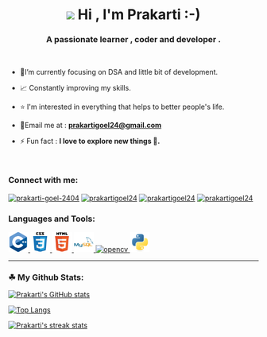 <h1 align="center"><img src="https://raw.githubusercontent.com/aemmadi/aemmadi/master/wave.gif" width="60px"> Hi , I'm Prakarti :-) </h1>
<h3 align="center">A passionate learner , coder and developer .</h3>
<br>

- 🌱I’m currently focusing on DSA and little bit of development.

- 📈 Constantly improving my skills.

- ⭐ I'm interested in everything that helps to better people's life.

- 📧Email me at : **prakartigoel24@gmail.com**

- ⚡ Fun fact : **I love to explore new things 💜.**
<br>
<h3 align="left">Connect with me:</h3>
<p align="left">
<a href="https://linkedin.com/in/prakarti-goel-2404" target="blank"><img align="center" src="https://raw.githubusercontent.com/rahuldkjain/github-profile-readme-generator/master/src/images/icons/Social/linked-in-alt.svg" alt="prakarti-goel-2404" height="30" width="40" /></a>
<a href="https://www.codechef.com/users/prakartigoel24" target="blank"><img align="center" src="https://cdn.jsdelivr.net/npm/simple-icons@3.1.0/icons/codechef.svg" alt="prakartigoel24" height="30" width="40" /></a>
<a href="https://www.hackerrank.com/prakartigoel24" target="blank"><img align="center" src="https://raw.githubusercontent.com/rahuldkjain/github-profile-readme-generator/master/src/images/icons/Social/hackerrank.svg" alt="prakartigoel24" height="30" width="40" /></a>
<a href="https://www.leetcode.com/prakartigoel24" target="blank"><img align="center" src="https://raw.githubusercontent.com/rahuldkjain/github-profile-readme-generator/master/src/images/icons/Social/leet-code.svg" alt="prakartigoel24" height="30" width="40" /></a>
</p>

<h3 align="left">Languages and Tools:</h3>
<p align="left"> <a href="https://www.w3schools.com/cpp/" target="_blank"> <img src="https://raw.githubusercontent.com/devicons/devicon/master/icons/cplusplus/cplusplus-original.svg" alt="cplusplus" width="40" height="40"/> </a> <a href="https://www.w3schools.com/css/" target="_blank"> <img src="https://raw.githubusercontent.com/devicons/devicon/master/icons/css3/css3-original-wordmark.svg" alt="css3" width="40" height="40"/> </a> <a href="https://www.w3.org/html/" target="_blank"> <img src="https://raw.githubusercontent.com/devicons/devicon/master/icons/html5/html5-original-wordmark.svg" alt="html5" width="40" height="40"/> </a> <a href="https://www.mysql.com/" target="_blank"> <img src="https://raw.githubusercontent.com/devicons/devicon/master/icons/mysql/mysql-original-wordmark.svg" alt="mysql" width="40" height="40"/> </a> <a href="https://opencv.org/" target="_blank"> <img src="https://www.vectorlogo.zone/logos/opencv/opencv-icon.svg" alt="opencv" width="40" height="40"/> </a> <a href="https://www.python.org" target="_blank"> <img src="https://raw.githubusercontent.com/devicons/devicon/master/icons/python/python-original.svg" alt="python" width="40" height="40"/> </a> </p>
<hr>
<h3 align="left">☘ My Github Stats:</h3>



[![Prakarti's GitHub stats](https://github-readme-stats.vercel.app/api?username=prakartigoel24&show_icons=true&theme=radical)](https://github.com/prakartigoel24)

[![Top Langs](https://github-readme-stats.vercel.app/api/top-langs/?username=prakartigoel24&layout=compact&theme=radical)](https://github.com/prakartigoel24)
  
[![Prakarti's streak stats](https://github-readme-streak-stats.herokuapp.com/?user=prakartigoel24&stroke=ffffff&background=171717&ring=0891b2&fire=0891b2&currStreakNum=ffffff&currStreakLabel=0891b2&sideNums=ffffff&sideLabels=ffffff&dates=ffffff&hide_border=true)](https://github.com/prakartigoel24)
